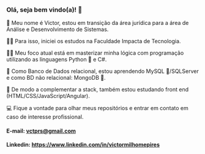 ### Olá, seja bem vindo(a)! 👋

:rocket: Meu nome é Victor, estou em transição da área jurídica para a área de Análise e Desenvolvimento de Sistemas.

:man_student: Para isso, iniciei os estudos na Faculdade Impacta de Tecnologia.

:man_technologist:	Meu foco atual está em masterizar minha lógica com programação utilizando as linguagens Python :snake: e C#.

:briefcase: Como Banco de Dados relacional, estou aprendendo MySQL :dolphin:/SQLServer e como BD não relacional: MongoDB :deciduous_tree:.

:seedling:	De modo a complementar a stack, também estou estudando front end (HTML/CSS/JavaScript/Angular).

:computer: Fique a vontade para olhar meus repositórios e entrar em contato em caso de interesse profissional.

#### E-mail: vctprs@gmail.com
#### Linkedin: https://www.linkedin.com/in/victormilhomepires

<!--
**vmpires/vmpires** is a ✨ _special_ ✨ repository because its `README.md` (this file) appears on your GitHub profile.

Here are some ideas to get you started:

- 🔭 I’m currently working on ...
- 🌱 I’m currently learning ...
- 👯 I’m looking to collaborate on ...
- 🤔 I’m looking for help with ...
- 💬 Ask me about ...
- 📫 How to reach me: ...
- 😄 Pronouns: ...
- ⚡ Fun fact: ...
-->

